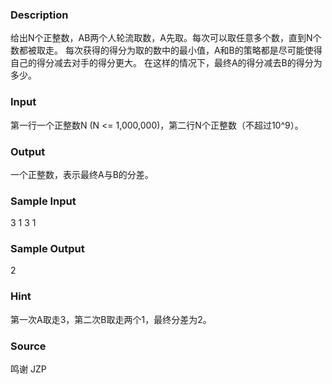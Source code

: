 
### Description
给出N个正整数，AB两个人轮流取数，A先取。每次可以取任意多个数，直到N个数都被取走。
每次获得的得分为取的数中的最小值，A和B的策略都是尽可能使得自己的得分减去对手的得分更大。
在这样的情况下，最终A的得分减去B的得分为多少。

### Input
第一行一个正整数N (N <= 1,000,000)，第二行N个正整数（不超过10^9）。

### Output

一个正整数，表示最终A与B的分差。

### Sample Input
3
1 3 1


### Sample Output
2


### Hint
第一次A取走3，第二次B取走两个1，最终分差为2。

### Source
鸣谢 JZP